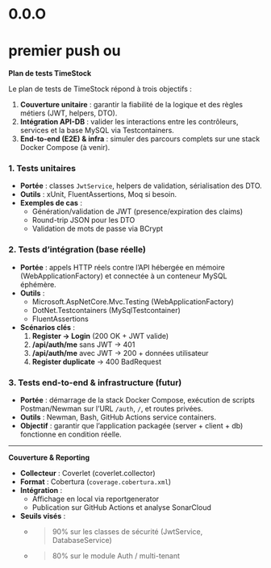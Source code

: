 # 0.0.O 
# premier push ou

**Plan de tests TimeStock**

Le plan de tests de TimeStock répond à trois objectifs :
1. **Couverture unitaire** : garantir la fiabilité de la logique et des règles métiers (JWT, helpers, DTO).
2. **Intégration API-DB** : valider les interactions entre les contrôleurs, services et la base MySQL via Testcontainers.
3. **End-to-end (E2E) & infra** : simuler des parcours complets sur une stack Docker Compose (à venir).

### 1. Tests unitaires
- **Portée** : classes `JwtService`, helpers de validation, sérialisation des DTO.  
- **Outils** : xUnit, FluentAssertions, Moq si besoin.  
- **Exemples de cas** :  
  - Génération/validation de JWT (presence/expiration des claims)  
  - Round-trip JSON pour les DTO  
  - Validation de mots de passe via BCrypt  

### 2. Tests d’intégration (base réelle)
- **Portée** : appels HTTP réels contre l’API hébergée en mémoire (WebApplicationFactory) et connectée à un conteneur MySQL éphémère.  
- **Outils** :  
  - Microsoft.AspNetCore.Mvc.Testing (WebApplicationFactory)  
  - DotNet.Testcontainers (MySqlTestcontainer)  
  - FluentAssertions  
- **Scénarios clés** :  
  1. **Register → Login** (200 OK + JWT valide)  
  2. **/api/auth/me** sans JWT → 401  
  3. **/api/auth/me** avec JWT → 200 + données utilisateur  
  4. **Register duplicate** → 400 BadRequest  

### 3. Tests end-to-end & infrastructure (futur)
- **Portée** : démarrage de la stack Docker Compose, exécution de scripts Postman/Newman sur l’URL `/auth`, `/`, et routes privées.  
- **Outils** : Newman, Bash, GitHub Actions service containers.  
- **Objectif** : garantir que l’application packagée (server + client + db) fonctionne en condition réelle.

---

**Couverture & Reporting**

- **Collecteur** : Coverlet (coverlet.collector)  
- **Format** : Cobertura (`coverage.cobertura.xml`)  
- **Intégration** :  
  - Affichage en local via reportgenerator  
  - Publication sur GitHub Actions et analyse SonarCloud  
- **Seuils visés** :  
  - >90% sur les classes de sécurité (JwtService, DatabaseService)  
  - >80% sur le module Auth / multi-tenant  
